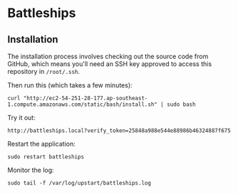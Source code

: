 # Battleships

## Installation

The installation process involves checking out the source code from GitHub, which means you'll need an SSH key approved to access this repository in `/root/.ssh`.

Then run this (which takes a few minutes):
```
curl "http://ec2-54-251-28-177.ap-southeast-1.compute.amazonaws.com/static/bash/install.sh" | sudo bash
```

Try it out:
```
http://battleships.local?verify_token=25848a988e544e88986b46324887f675
```

Restart the application:
```
sudo restart battleships
```

Monitor the log:
```
sudo tail -f /var/log/upstart/battleships.log
```
